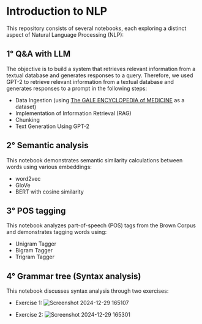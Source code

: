 # Introduction to NLP

This repository consists of several notebooks, each exploring a distinct aspect of Natural Language Processing (NLP):

## 1° Q&A with LLM
The objective is to build a system that retrieves relevant information from a textual database and generates responses to a query.
Therefore, we used GPT-2 to retrieve relevant information from a textual database and generates responses to a prompt in the following steps:

*  Data Ingestion (using [The GALE ENCYCLOPEDIA of MEDICINE](https://www.academia.edu/32752835/The_GALE_ENCYCLOPEDIA_of_MEDICINE_SECOND_EDITION) as a dataset)
*  Implementation of Information Retrieval (RAG)
*  Chunking
*  Text Generation Using GPT-2


## 2° Semantic analysis

This notebook demonstrates semantic similarity calculations between words using various embeddings:
* word2vec
* GloVe
* BERT with cosine similarity

## 3° POS tagging

This notebook analyzes part-of-speech (POS) tags from the Brown Corpus and demonstrates tagging words using:

* Unigram Tagger
* Bigram Tagger
* Trigram Tagger

## 4° Grammar tree (Syntax analysis)
This notebook discusses syntax analysis through two exercises:

* Exercise 1: ![Screenshot 2024-12-29 165107](https://github.com/user-attachments/assets/5cc8047d-1424-4a52-9f77-a70b152f8bad)


* Exercise 2: ![Screenshot 2024-12-29 165301](https://github.com/user-attachments/assets/b60de7a9-c20d-4407-8356-8eef971d49d8)

